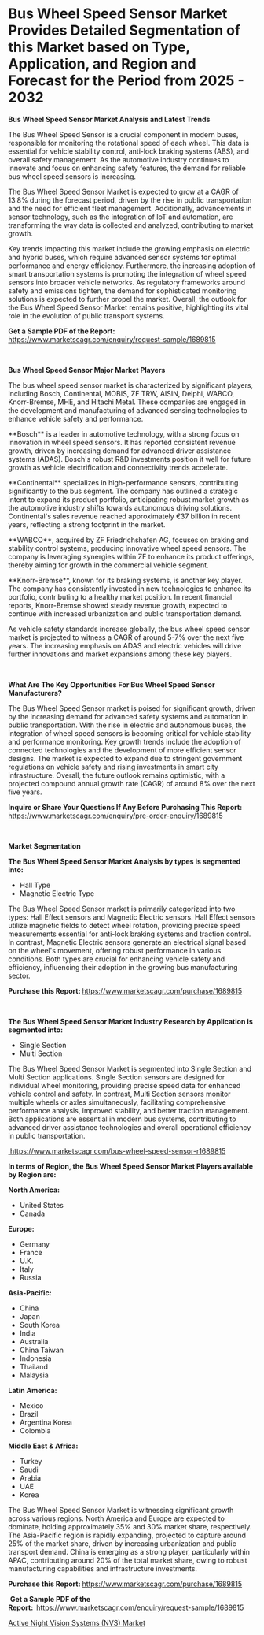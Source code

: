 <p><h1>Bus Wheel Speed Sensor Market Provides Detailed Segmentation of this Market based on Type, Application, and Region and Forecast for the Period from 2025 - 2032</h1></p><p><strong>Bus Wheel Speed Sensor Market Analysis and Latest Trends</strong></p>
<p><p>The Bus Wheel Speed Sensor is a crucial component in modern buses, responsible for monitoring the rotational speed of each wheel. This data is essential for vehicle stability control, anti-lock braking systems (ABS), and overall safety management. As the automotive industry continues to innovate and focus on enhancing safety features, the demand for reliable bus wheel speed sensors is increasing.</p><p>The Bus Wheel Speed Sensor Market is expected to grow at a CAGR of 13.8% during the forecast period, driven by the rise in public transportation and the need for efficient fleet management. Additionally, advancements in sensor technology, such as the integration of IoT and automation, are transforming the way data is collected and analyzed, contributing to market growth.</p><p>Key trends impacting this market include the growing emphasis on electric and hybrid buses, which require advanced sensor systems for optimal performance and energy efficiency. Furthermore, the increasing adoption of smart transportation systems is promoting the integration of wheel speed sensors into broader vehicle networks. As regulatory frameworks around safety and emissions tighten, the demand for sophisticated monitoring solutions is expected to further propel the market. Overall, the outlook for the Bus Wheel Speed Sensor Market remains positive, highlighting its vital role in the evolution of public transport systems.</p></p>
<p><strong>Get a Sample PDF of the Report:&nbsp;</strong> <a href="https://www.marketscagr.com/enquiry/request-sample/1689815?utm_campaign=2942&utm_medium=2&utm_source=Github&utm_content=ia&utm_term=26032025&utm_id=bus-wheel-speed-sensor">https://www.marketscagr.com/enquiry/request-sample/1689815</a></p>
<p>&nbsp;</p>
<p><strong>Bus Wheel Speed Sensor Major Market Players</strong></p>
<p><p>The bus wheel speed sensor market is characterized by significant players, including Bosch, Continental, MOBIS, ZF TRW, AISIN, Delphi, WABCO, Knorr-Bremse, MHE, and Hitachi Metal. These companies are engaged in the development and manufacturing of advanced sensing technologies to enhance vehicle safety and performance.</p><p>**Bosch** is a leader in automotive technology, with a strong focus on innovation in wheel speed sensors. It has reported consistent revenue growth, driven by increasing demand for advanced driver assistance systems (ADAS). Bosch's robust R&D investments position it well for future growth as vehicle electrification and connectivity trends accelerate.</p><p>**Continental** specializes in high-performance sensors, contributing significantly to the bus segment. The company has outlined a strategic intent to expand its product portfolio, anticipating robust market growth as the automotive industry shifts towards autonomous driving solutions. Continental's sales revenue reached approximately €37 billion in recent years, reflecting a strong footprint in the market.</p><p>**WABCO**, acquired by ZF Friedrichshafen AG, focuses on braking and stability control systems, producing innovative wheel speed sensors. The company is leveraging synergies within ZF to enhance its product offerings, thereby aiming for growth in the commercial vehicle segment. </p><p>**Knorr-Bremse**, known for its braking systems, is another key player. The company has consistently invested in new technologies to enhance its portfolio, contributing to a healthy market position. In recent financial reports, Knorr-Bremse showed steady revenue growth, expected to continue with increased urbanization and public transportation demand.</p><p>As vehicle safety standards increase globally, the bus wheel speed sensor market is projected to witness a CAGR of around 5-7% over the next five years. The increasing emphasis on ADAS and electric vehicles will drive further innovations and market expansions among these key players.</p></p>
<p>&nbsp;</p>
<p><strong>What Are The Key Opportunities For Bus Wheel Speed Sensor Manufacturers?</strong></p>
<p><p>The Bus Wheel Speed Sensor market is poised for significant growth, driven by the increasing demand for advanced safety systems and automation in public transportation. With the rise in electric and autonomous buses, the integration of wheel speed sensors is becoming critical for vehicle stability and performance monitoring. Key growth trends include the adoption of connected technologies and the development of more efficient sensor designs. The market is expected to expand due to stringent government regulations on vehicle safety and rising investments in smart city infrastructure. Overall, the future outlook remains optimistic, with a projected compound annual growth rate (CAGR) of around 8% over the next five years.</p></p>
<p><strong>Inquire or Share Your Questions If Any Before Purchasing This Report:</strong> <a href="https://www.marketscagr.com/enquiry/pre-order-enquiry/1689815?utm_campaign=2942&utm_medium=2&utm_source=Github&utm_content=ia&utm_term=26032025&utm_id=bus-wheel-speed-sensor">https://www.marketscagr.com/enquiry/pre-order-enquiry/1689815</a></p>
<p>&nbsp;</p>
<p><strong>Market Segmentation</strong></p>
<p><strong>The Bus Wheel Speed Sensor Market Analysis by types is segmented into:</strong></p>
<p><ul><li>Hall Type</li><li>Magnetic Electric Type</li></ul></p>
<p><p>The Bus Wheel Speed Sensor market is primarily categorized into two types: Hall Effect sensors and Magnetic Electric sensors. Hall Effect sensors utilize magnetic fields to detect wheel rotation, providing precise speed measurements essential for anti-lock braking systems and traction control. In contrast, Magnetic Electric sensors generate an electrical signal based on the wheel's movement, offering robust performance in various conditions. Both types are crucial for enhancing vehicle safety and efficiency, influencing their adoption in the growing bus manufacturing sector.</p></p>
<p><strong>Purchase this Report:&nbsp;</strong><a href="https://www.marketscagr.com/purchase/1689815?utm_campaign=2942&utm_medium=2&utm_source=Github&utm_content=ia&utm_term=26032025&utm_id=bus-wheel-speed-sensor">https://www.marketscagr.com/purchase/1689815</a></p>
<p>&nbsp;</p>
<p><strong>The Bus Wheel Speed Sensor Market Industry Research by Application is segmented into:</strong></p>
<p><ul><li>Single Section</li><li>Multi Section</li></ul></p>
<p><p>The Bus Wheel Speed Sensor Market is segmented into Single Section and Multi Section applications. Single Section sensors are designed for individual wheel monitoring, providing precise speed data for enhanced vehicle control and safety. In contrast, Multi Section sensors monitor multiple wheels or axles simultaneously, facilitating comprehensive performance analysis, improved stability, and better traction management. Both applications are essential in modern bus systems, contributing to advanced driver assistance technologies and overall operational efficiency in public transportation.</p></p>
<p><a href="https://www.marketscagr.com/bus-wheel-speed-sensor-r1689815?utm_campaign=2942&utm_medium=2&utm_source=Github&utm_content=ia&utm_term=26032025&utm_id=bus-wheel-speed-sensor">&nbsp;https://www.marketscagr.com/bus-wheel-speed-sensor-r1689815</a></p>
<p><strong>In terms of Region, the Bus Wheel Speed Sensor Market Players available by Region are:</strong></p>
<p>
    <p> <strong> North America: </strong>
        <ul>
            <li>United States</li>
            <li>Canada</li>
        </ul>
        </p> 
    <p> <strong> Europe: </strong>
        <ul>
            <li>Germany</li>
            <li>France</li>
            <li>U.K.</li>
            <li>Italy</li>
            <li>Russia</li>
        </ul>
        </p> 
    <p> <strong> Asia-Pacific: </strong>
        <ul>
            <li>China</li>
            <li>Japan</li>
            <li>South Korea</li>
            <li>India</li>
            <li>Australia</li>
            <li>China Taiwan</li>
            <li>Indonesia</li>
            <li>Thailand</li>
            <li>Malaysia</li>
        </ul>
        </p> 
    <p> <strong> Latin America: </strong>
        <ul>
            <li>Mexico</li>
            <li>Brazil</li>
            <li>Argentina Korea</li>
            <li>Colombia</li>
        </ul>
        </p> 
    <p> <strong> Middle East & Africa: </strong>
        <ul>
            <li>Turkey</li>
            <li>Saudi</li>
            <li>Arabia</li>
            <li>UAE</li>
            <li>Korea</li>
        </ul>
    </p>
    </p>
<p><p>The Bus Wheel Speed Sensor Market is witnessing significant growth across various regions. North America and Europe are expected to dominate, holding approximately 35% and 30% market share, respectively. The Asia-Pacific region is rapidly expanding, projected to capture around 25% of the market share, driven by increasing urbanization and public transport demand. China is emerging as a strong player, particularly within APAC, contributing around 20% of the total market share, owing to robust manufacturing capabilities and infrastructure investments.</p></p>
<p><strong>Purchase this Report: </strong><a href="https://www.marketscagr.com/purchase/1689815?utm_campaign=2942&utm_medium=2&utm_source=Github&utm_content=ia&utm_term=26032025&utm_id=bus-wheel-speed-sensor">https://www.marketscagr.com/purchase/1689815</a></p>
<p>&nbsp;<strong>Get a Sample PDF of the Report:&nbsp;&nbsp;</strong><a href="https://www.marketscagr.com/enquiry/request-sample/1689815?utm_campaign=2942&utm_medium=2&utm_source=Github&utm_content=ia&utm_term=26032025&utm_id=bus-wheel-speed-sensor">https://www.marketscagr.com/enquiry/request-sample/1689815</a></p>
<p><strong></strong></p>
<p><p><a href="https://github.com/chkrselia/Market-Research-Report-List-1/blob/main/active-night-vision-systems-nvs-market.md?utm_campaign=2942&utm_medium=2&utm_source=Github&utm_content=ia&utm_term=26032025&utm_id=bus-wheel-speed-sensor">Active Night Vision Systems (NVS) Market</a></p></p>